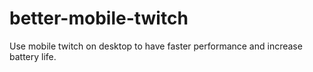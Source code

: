 # better-mobile-twitch
Use mobile twitch on desktop to have faster performance and increase battery life.
